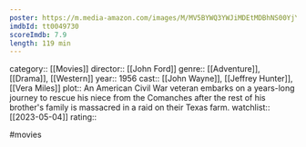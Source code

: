 ```yaml
---
poster: https://m.media-amazon.com/images/M/MV5BYWQ3YWJiMDEtMDBhNS00YjY1LTkzNmEtY2U4Njg4MjQ3YWE3XkEyXkFqcGdeQXVyNzkwMjQ5NzM@._V1_SX300.jpg
imdbId: tt0049730
scoreImdb: 7.9
length: 119 min
---
```


category:: [[Movies]]
director:: [[John Ford]]
genre:: [[Adventure]], [[Drama]], [[Western]]
year:: 1956
cast:: [[John Wayne]], [[Jeffrey Hunter]], [[Vera Miles]]
plot:: An American Civil War veteran embarks on a years-long journey to rescue his niece from the Comanches after the rest of his brother's family is massacred in a raid on their Texas farm.
watchlist:: [[2023-05-04]]
rating::

#movies 

